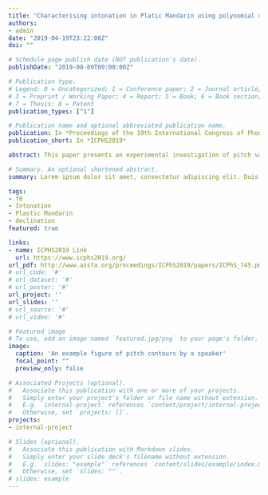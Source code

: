 ```yaml
---
title: "Characterising intonation in Platic Mandarin using polynomial modelling"
authors:
- admin
date: "2019-04-19T23:22:00Z"
doi: ""

# Schedule page publish date (NOT publication's date).
publishDate: "2019-08-09T00:00:00Z"

# Publication type.
# Legend: 0 = Uncategorized; 1 = Conference paper; 2 = Journal article;
# 3 = Preprint / Working Paper; 4 = Report; 5 = Book; 6 = Book section;
# 7 = Thesis; 8 = Patent
publication_types: ["1"]

# Publication name and optional abbreviated publication name.
publication: In *Proceedings of the 19th International Congress of Phonetic Sciences*
publication_short: In *ICPHS2019*

abstract: This paper presents an experimental investigation of pitch variations of tone sequences under different contexts in Plastic Mandarin, a newly-formed contact-induced regional Mandarin variety. Instead of describing f<sub>0</sub> variations of a single tone-bearing unit, the f<sub>0</sub> contours of trisyllabic phrases varying in tonal composition, utterance position, and focus condition were examined by building orthogonal polynomial models on production data elicited from connected semi-spontaneous natural speech. The coefficients of the models that capture the shape of f<sub>0</sub> contours were subjected to further linear mixed effects analysis. This study reveals the synergistic effects of tone interactions, focus, and declination, exerted on the f<sub>0</sub> of the whole phrase in an integrated manner. The findings enhance our knowledge of a prevalent yet scarcely studied Mandarin variety and contribute to the on-going research into the dynamic realisation of tone and intonation in connected speech.

# Summary. An optional shortened abstract.
summary: Lorem ipsum dolor sit amet, consectetur adipiscing elit. Duis posuere tellus ac convallis placerat. Proin tincidunt magna sed ex sollicitudin condimentum.

tags:
- f0
- Intonation
- Plastic Mandarin
- declination
featured: true

links:
- name: ICPHS2019 Link
  url: https://www.icphs2019.org/
url_pdf: http://www.assta.org/proceedings/ICPhS2019/papers/ICPhS_745.pdf
# url_code: '#'
# url_dataset: '#'
# url_poster: '#'
url_project: ''
url_slides: ''
# url_source: '#'
# url_video: '#'

# Featured image
# To use, add an image named `featured.jpg/png` to your page's folder. 
image:
  caption: 'An example figure of pitch contours by a speaker'
  focal_point: ""
  preview_only: false

# Associated Projects (optional).
#   Associate this publication with one or more of your projects.
#   Simply enter your project's folder or file name without extension.
#   E.g. `internal-project` references `content/project/internal-project/index.md`.
#   Otherwise, set `projects: []`.
projects:
- internal-project

# Slides (optional).
#   Associate this publication with Markdown slides.
#   Simply enter your slide deck's filename without extension.
#   E.g. `slides: "example"` references `content/slides/example/index.md`.
#   Otherwise, set `slides: ""`.
# slides: example
---
```


